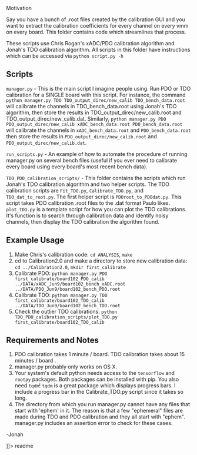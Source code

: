 <snippet>
  <content><![CDATA[
# ${1:Calibration 2.0}
An updated TDO calibration algorithm with helper scripts


## Motivation
Say you have a bunch of .root files created by the calibration GUI and you 
want to extract the calibration coefficients for every channel on every vmm on every board. This folder contains code which streamlines that process. 

These scripts use Chris Rogan's xADC/PDO calibration algorithm and Jonah's TDO calibration algorithm. All scripts in this folder have instructions which can be accessed via `python script.py -h`

## Scripts
`manager.py` - This is the main script I imagine people using. Run PDO or TDO calibration for a SINGLE board with this script. For instance, the command `python manager.py TDO TDO_output_direc/new_calib TDO_bench_data.root` will calibrate the channels in TDO_bench_data.root using Jonah's TDO algorithm, then store the results in TDO_output_direc/new_calib.root and TDO_output_direc/new_calib.dat. Similarly, `python manager.py PDO PDO_output_direc/new_calib xADC_bench_data.root PDO_bench_data.root` will calibrate the channels in `xADC_bench_data.root` and `PDO_bench_data.root` then store the results in `PDO_output_direc/new_calib.root` and `PDO_output_direc/new_calib.dat`.

`run_scripts.py` - An example of how to automate the procedure of running manager.py on several bench files (useful if you ever need to calibrate every board using every board's most recent bench data).

`TDO_PDO_calibration_scripts/` - This folder contains the scripts which run Jonah's TDO calibration algorithm and two helper scripts. The TDO calibration scripts are `Fit_TDO.py`, `Calibrate_TDO.py`, and `TDO_dat_to_root.py`. The first helper script is `PDOroot_to_PDOdat.py`. This script takes PDO calibration .root files to the .dat format Paulo likes. `plot_TDO.py` is a template script for how you can plot the TDO calibrations. It's function is to search through calibration data and identify noisy channels, then display the TDO calibration the algorithm found.

## Example Usage
1. Make Chris's calibration code: `cd ANALYSIS`, `make`
2. cd to Calibration2.0 and make a directory to store new calibration data: `cd ../Calibration2.0`, `mkdir first_calibrate` 
3. Calibrate PDO: `python manager.py PDO first_calibrate/board102_PDO_calib ../DATA/xADC_Jun9/board102_bench_xADC.root ../DATA/PDO_Jun9/board102_bench_PDO.root`
4. Calibrate TDO: `python manager.py TDO first_calibrate/board102_TDO_calib ../DATA/TDO_Jun9/board102_bench_TDO.root`
5. Check the outlier TDO calibrations: `python TDO_PDO_calibration_scripts/plot_TDO.py first_calibrate/board102_TDO_calib`

## Requirements and Notes
1. PDO calibration takes 1 minute / board. TDO calibration takes about 15 minutes / board .
2. manager.py probably only works on OS X. 
3. Your system's default python needs access to the `tensorflow` and `rootpy` packages. Both packages can be installed with pip. You also need `tqdm`! `tqdm` is a great package which displays progress bars. I include a progress bar in the Calibrate_TDO.py script since it takes so long.
4. The directory from which you run manager.py cannot have any files that start with 'ephem' in it. The reason is that a few "ephemeral" files are made during TDO and PDO calibration and they all start with "ephem". manager.py includes an assertion error to check for these cases.


-Jonah

]]></content>
  <tabTrigger>readme</tabTrigger>
</snippet>